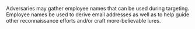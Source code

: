 Adversaries may gather employee names that can be used during targeting. Employee names be used to derive email addresses as well as to help guide other reconnaissance efforts and/or craft more-believable lures.